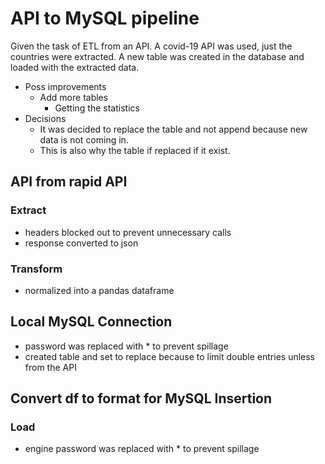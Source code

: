 # API to MySQL pipeline

Given the task of ETL from an API. A covid-19 API was used, just the countries were extracted. A new table was created in the database and loaded with the extracted data.

- Poss improvements
  - Add more tables
    - Getting the statistics
- Decisions
  - It was decided to replace the table and not append because new data is not coming in.
  - This is also why the table if replaced if it exist.

## API from rapid API

### Extract

- headers blocked out to prevent unnecessary calls
- response converted to json

### Transform

- normalized into a pandas dataframe

## Local MySQL Connection

- password was replaced with \* to prevent spillage
- created table and set to replace because to limit double entries unless from the API

## Convert df to format for MySQL Insertion

### Load

- engine password was replaced with \* to prevent spillage
